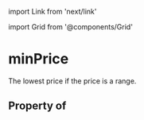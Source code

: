 import Link from 'next/link'
  
import Grid from '@components/Grid'

# minPrice

The lowest price if the price is a range.

## Property of



